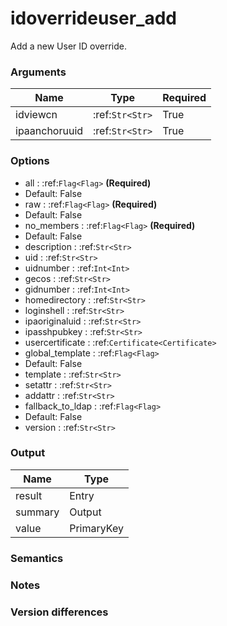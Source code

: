 [//]: # (THE CONTENT BELOW IS GENERATED. DO NOT EDIT.)
# idoverrideuser_add
Add a new User ID override.

### Arguments
|Name|Type|Required
|-|-|-
|idviewcn|:ref:`Str<Str>`|True
|ipaanchoruuid|:ref:`Str<Str>`|True

### Options
* all : :ref:`Flag<Flag>` **(Required)**
 * Default: False
* raw : :ref:`Flag<Flag>` **(Required)**
 * Default: False
* no_members : :ref:`Flag<Flag>` **(Required)**
 * Default: False
* description : :ref:`Str<Str>`
* uid : :ref:`Str<Str>`
* uidnumber : :ref:`Int<Int>`
* gecos : :ref:`Str<Str>`
* gidnumber : :ref:`Int<Int>`
* homedirectory : :ref:`Str<Str>`
* loginshell : :ref:`Str<Str>`
* ipaoriginaluid : :ref:`Str<Str>`
* ipasshpubkey : :ref:`Str<Str>`
* usercertificate : :ref:`Certificate<Certificate>`
* global_template : :ref:`Flag<Flag>`
 * Default: False
* template : :ref:`Str<Str>`
* setattr : :ref:`Str<Str>`
* addattr : :ref:`Str<Str>`
* fallback_to_ldap : :ref:`Flag<Flag>`
 * Default: False
* version : :ref:`Str<Str>`

### Output
|Name|Type
|-|-
|result|Entry
|summary|Output
|value|PrimaryKey

[//]: # (ADD YOUR NOTES BELOW. THESE WILL BE PICKED EVERY TIME THE DOCS ARE REGENERATED. //end)
### Semantics

### Notes

### Version differences